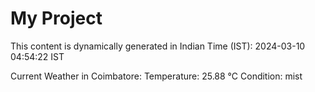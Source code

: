 # My Project

This content is dynamically generated in Indian Time (IST): 2024-03-10 04:54:22 IST


Current Weather in Coimbatore:
Temperature: 25.88 °C
Condition: mist

